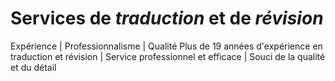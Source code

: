 # Services de *traduction* et de *révision*

Expérience | Professionnalisme | Qualité
Plus de 19 années d'expérience en traduction et révision | Service professionnel et efficace | Souci de la qualité et du détail 